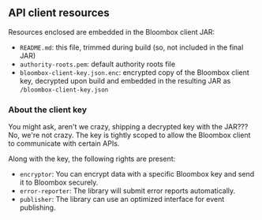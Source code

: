 
## API client resources

Resources enclosed are embedded in the Bloombox client JAR:

- `README.md`: this file, trimmed during build (so, not included in the final JAR)
- `authority-roots.pem`: default authority roots file
- `bloombox-client-key.json.enc`: encrypted copy of the Bloombox client key, decrypted upon build and embedded
  in the resulting JAR as `/bloombox-client-key.json`
  

### About the client key

You might ask, aren't we crazy, shipping a decrypted key with the JAR??? No, we're not crazy. The key is tightly scoped
to allow the Bloombox client to communicate with certain APIs.

Along with the key, the following rights are present:

- `encryptor`: You can encrypt data with a specific Bloombox key and send it to Bloombox securely.
- `error-reporter`: The library will submit error reports automatically.
- `publisher`: The library can use an optimized interface for event publishing.
